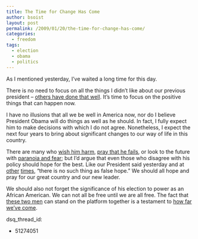 ```yaml
---
title: The Time for Change Has Come
author: bsoist
layout: post
permalink: /2009/01/20/the-time-for-change-has-come/
categories:
  - freedom
tags:
  - election
  - obama
  - politics
---
```

As I mentioned yesterday, I&#8217;ve waited a long time for this day. 

There is no need to focus on all the things I didn&#8217;t like about our previous president &#8211; [others have done that well][1]. It&#8217;s time to focus on the positive things that can happen now. 

I have no illusions that all we be well in America now, nor do I believe President Obama will do things as well as he should. In fact, I fully expect him to make decisions with which I do not agree. Nonetheless, I expect the next four years to bring about significant changes to our way of life in this country.

There are many who [wish him harm][2], [pray that he fails][3], or look to the future with [paranoia and fear][4]; but I&#8217;d argue that even those who disagree with his policy should hope for the best. Like our President said yesterday and at [other][5] [times][6], &#8220;there is no such thing as false hope.&#8221; We should all hope and pray for our great country and our new leader. 

We should also not forget the significance of his election to power as an African American. We can not all be free until we are all free. The fact that [these two men][7] can stand on the platform together is a testament to [how far we&#8217;ve come][8].

 [1]: www.youtube.com/watch?v=RtnE4C9Gv5U
 [2]: http://www.splcenter.org/blog/2009/01/18/threats-against-obama-growing-as-inauguration-nears/
 [3]: http://wnd.com/index.php?fa=PAGE.view&#038;pageId=86469
 [4]: http://crooksandliars.com/david-neiwert/folks-fringe-right-are-fearfully-fin
 [5]: http://celestiniosity.com/2008/02/04/no-such-thing-as-false-hope/
 [6]: http://www.cbsnews.com/blogs/2008/01/06/politics/fromtheroad/entry3679992.shtml
 [7]: http://www.nytimes.com/2009/01/18/weekinreview/18greenhouse.html?pagewanted=1&#038;_r=1&#038;ref=todayspaper
 [8]: http://www.nytimes.com/2009/01/18/sports/baseball/18vecsey.html?ref=todayspaper
dsq_thread_id:
  - 51274051